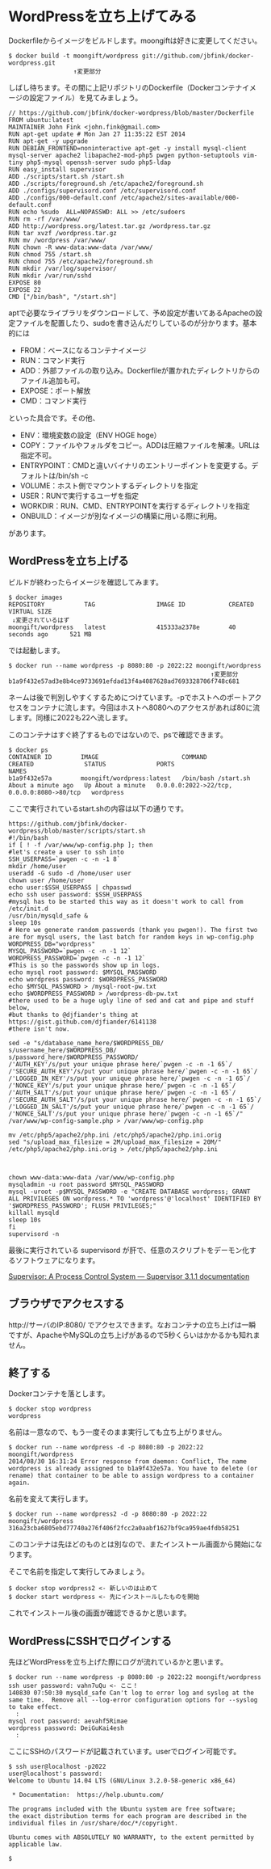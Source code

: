 # WordPressを立ち上げてみる

Dockerfileからイメージをビルドします。moongiftは好きに変更してください。

```
$ docker build -t moongift/wordpress git://github.com/jbfink/docker-wordpress.git
                  ↑変更部分
```

しばし待ちます。その間に上記リポジトリのDockerfile（Dockerコンテナイメージの設定ファイル）を見てみましょう。

```
// https://github.com/jbfink/docker-wordpress/blob/master/Dockerfile
FROM ubuntu:latest
MAINTAINER John Fink <john.fink@gmail.com>
RUN apt-get update # Mon Jan 27 11:35:22 EST 2014
RUN apt-get -y upgrade
RUN DEBIAN_FRONTEND=noninteractive apt-get -y install mysql-client mysql-server apache2 libapache2-mod-php5 pwgen python-setuptools vim-tiny php5-mysql openssh-server sudo php5-ldap
RUN easy_install supervisor
ADD ./scripts/start.sh /start.sh
ADD ./scripts/foreground.sh /etc/apache2/foreground.sh
ADD ./configs/supervisord.conf /etc/supervisord.conf
ADD ./configs/000-default.conf /etc/apache2/sites-available/000-default.conf
RUN echo %sudo	ALL=NOPASSWD: ALL >> /etc/sudoers
RUN rm -rf /var/www/
ADD http://wordpress.org/latest.tar.gz /wordpress.tar.gz
RUN tar xvzf /wordpress.tar.gz 
RUN mv /wordpress /var/www/
RUN chown -R www-data:www-data /var/www/
RUN chmod 755 /start.sh
RUN chmod 755 /etc/apache2/foreground.sh
RUN mkdir /var/log/supervisor/
RUN mkdir /var/run/sshd
EXPOSE 80
EXPOSE 22
CMD ["/bin/bash", "/start.sh"]
```

aptで必要なライブラリをダウンロードして、予め設定が書いてあるApacheの設定ファイルを配置したり、sudoを書き込んだりしているのが分かります。基本的には

- FROM：ベースになるコンテナイメージ
- RUN：コマンド実行
- ADD：外部ファイルの取り込み。Dockerfileが置かれたディレクトリからのファイル追加も可。
- EXPOSE：ポート解放
- CMD：コマンド実行

といった具合です。その他、

- ENV：環境変数の設定（ENV HOGE hoge）
- COPY：ファイルやフォルダをコピー。ADDは圧縮ファイルを解凍。URLは指定不可。
- ENTRYPOINT：CMDと違いバイナリのエントリーポイントを変更する。デフォルトは/bin/sh -c
- VOLUME：ホスト側でマウントするディレクトリを指定
- USER：RUNで実行するユーザを指定
- WORKDIR：RUN、CMD、ENTRYPOINTを実行するディレクトリを指定
- ONBUILD：イメージが別なイメージの構築に用いる際に利用。

があります。

## WordPressを立ち上げる

ビルドが終わったらイメージを確認してみます。

```
$ docker images
REPOSITORY           TAG                 IMAGE ID            CREATED             VIRTUAL SIZE
 ↓変更されているはず
moongift/wordpress   latest              415333a2378e        40 seconds ago      521 MB
```

では起動します。

```
$ docker run --name wordpress -p 8080:80 -p 2022:22 moongift/wordpress
                                                        ↑変更部分
b1a9f432e57ad3e8b4ce9733691efdad13f4a4087628ad7693328706f748c681
```

ネームは後で判別しやすくするためにつけています。-pでホストへのポートアクセスをコンテナに流します。今回はホストへ8080へのアクセスがあれば80に流します。同様に2022も22へ流します。

このコンテナはすぐ終了するものではないので、psで確認できます。

```
$ docker ps
CONTAINER ID        IMAGE                       COMMAND               CREATED              STATUS              PORTS                                        NAMES
b1a9f432e57a        moongift/wordpress:latest   /bin/bash /start.sh   About a minute ago   Up About a minute   0.0.0.0:2022->22/tcp, 0.0.0.0:8080->80/tcp   wordpress
```

ここで実行されているstart.shの内容は以下の通りです。

```
https://github.com/jbfink/docker-wordpress/blob/master/scripts/start.sh
#!/bin/bash
if [ ! -f /var/www/wp-config.php ]; then
#let's create a user to ssh into
SSH_USERPASS=`pwgen -c -n -1 8`
mkdir /home/user
useradd -G sudo -d /home/user user
chown user /home/user
echo user:$SSH_USERPASS | chpasswd
echo ssh user password: $SSH_USERPASS
#mysql has to be started this way as it doesn't work to call from /etc/init.d
/usr/bin/mysqld_safe & 
sleep 10s
# Here we generate random passwords (thank you pwgen!). The first two are for mysql users, the last batch for random keys in wp-config.php
WORDPRESS_DB="wordpress"
MYSQL_PASSWORD=`pwgen -c -n -1 12`
WORDPRESS_PASSWORD=`pwgen -c -n -1 12`
#This is so the passwords show up in logs. 
echo mysql root password: $MYSQL_PASSWORD
echo wordpress password: $WORDPRESS_PASSWORD
echo $MYSQL_PASSWORD > /mysql-root-pw.txt
echo $WORDPRESS_PASSWORD > /wordpress-db-pw.txt
#there used to be a huge ugly line of sed and cat and pipe and stuff below,
#but thanks to @djfiander's thing at https://gist.github.com/djfiander/6141138
#there isn't now.

sed -e "s/database_name_here/$WORDPRESS_DB/
s/username_here/$WORDPRESS_DB/
s/password_here/$WORDPRESS_PASSWORD/
/'AUTH_KEY'/s/put your unique phrase here/`pwgen -c -n -1 65`/
/'SECURE_AUTH_KEY'/s/put your unique phrase here/`pwgen -c -n -1 65`/
/'LOGGED_IN_KEY'/s/put your unique phrase here/`pwgen -c -n -1 65`/
/'NONCE_KEY'/s/put your unique phrase here/`pwgen -c -n -1 65`/
/'AUTH_SALT'/s/put your unique phrase here/`pwgen -c -n -1 65`/
/'SECURE_AUTH_SALT'/s/put your unique phrase here/`pwgen -c -n -1 65`/
/'LOGGED_IN_SALT'/s/put your unique phrase here/`pwgen -c -n -1 65`/
/'NONCE_SALT'/s/put your unique phrase here/`pwgen -c -n -1 65`/" /var/www/wp-config-sample.php > /var/www/wp-config.php

mv /etc/php5/apache2/php.ini /etc/php5/apache2/php.ini.orig
sed "s/upload_max_filesize = 2M/upload_max_filesize = 20M/" /etc/php5/apache2/php.ini.orig > /etc/php5/apache2/php.ini

 

chown www-data:www-data /var/www/wp-config.php
mysqladmin -u root password $MYSQL_PASSWORD 
mysql -uroot -p$MYSQL_PASSWORD -e "CREATE DATABASE wordpress; GRANT ALL PRIVILEGES ON wordpress.* TO 'wordpress'@'localhost' IDENTIFIED BY '$WORDPRESS_PASSWORD'; FLUSH PRIVILEGES;"
killall mysqld
sleep 10s
fi
supervisord -n
```

最後に実行されている supervisord が肝で、任意のスクリプトをデーモン化するソフトウェアになります。

[Supervisor: A Process Control System — Supervisor 3.1.1 documentation](http://supervisord.org/)

## ブラウザでアクセスする

http://サーバのIP:8080/ でアクセスできます。なおコンテナの立ち上げは一瞬ですが、ApacheやMySQLの立ち上げがあるので5秒くらいはかかるかも知れません。

## 終了する

Dockerコンテナを落とします。

```
$ docker stop wordpress
wordpress
```

名前は一意なので、もう一度そのまま実行しても立ち上がりません。

```
$ docker run --name wordpress -d -p 8080:80 -p 2022:22 moongift/wordpress
2014/08/30 16:31:24 Error response from daemon: Conflict, The name wordpress is already assigned to b1a9f432e57a. You have to delete (or rename) that container to be able to assign wordpress to a container again.
```

名前を変えて実行します。

```
$ docker run --name wordpress2 -d -p 8080:80 -p 2022:22 moongift/wordpress
316a23cba6805ebd77740a276f406f2fcc2a0aabf1627bf9ca959ae4fdb58251
```

このコンテナは先ほどのものとは別なので、またインストール画面から開始になります。

そこで名前を指定して実行してみましょう。

```
$ docker stop wordpress2 <- 新しいのは止めて
$ docker start wordpress <- 先にインストールしたものを開始
```

これでインストール後の画面が確認できるかと思います。

## WordPressにSSHでログインする

先ほどWordPressを立ち上げた際にログが流れているかと思います。

```
$ docker run --name wordpress -p 8080:80 -p 2022:22 moongift/wordpress
ssh user password: vahn7uQu <- ここ！
140830 07:50:30 mysqld_safe Can't log to error log and syslog at the same time.  Remove all --log-error configuration options for --syslog to take effect.
  :
mysql root password: aevahf5Rimae
wordpress password: DeiGuKai4esh
  :
```

ここにSSHのパスワードが記載されています。userでログイン可能です。

```
$ ssh user@localhost -p2022
user@localhost's password: 
Welcome to Ubuntu 14.04 LTS (GNU/Linux 3.2.0-58-generic x86_64)

 * Documentation:  https://help.ubuntu.com/

The programs included with the Ubuntu system are free software;
the exact distribution terms for each program are described in the
individual files in /usr/share/doc/*/copyright.

Ubuntu comes with ABSOLUTELY NO WARRANTY, to the extent permitted by
applicable law.

$ 
```

